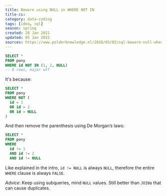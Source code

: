 ```yaml
---
title: Beware using NULL in WHERE NOT IN
title-cs: 
category: data-coding
tags: [idea, sql]
season: spring
created: 28 Jan 2021
updated: 05 Jan 2022
sources: https://www.polderknowledge.nl/2018/03/02/sql-beware-null-where-not/
---
```

 
```sql
SELECT *
FROM pony  
WHERE id NOT IN (1, 2, NULL)
-- 0 rows, major wtf
```
 
It's because:
```sql
SELECT *
FROM pony  
WHERE NOT (  
  id = 1  
  OR id = 2  
  OR id = NULL  
)
```

And then remove the parenthesis using De Morgan’s laws:

```sql
SELECT *
FROM pony  
WHERE
  id != 1  
  AND id != 2  
  AND id != NULL
```
 
Like explained in the intro, `id != NULL` is always `NULL`, therefore the entire `WHERE` clause is always `FALSE`.

*Advice*:
Keep using subqueries, mind `NULL` values. Still better than `JOIN`s that can cause duplicates.